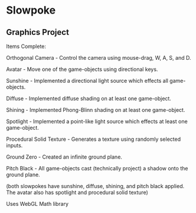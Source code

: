 # Slowpoke
## Graphics Project

Items Complete:

Orthogonal Camera - Control the camera using mouse-drag, W, A, S, and D.

Avatar - Move one of the game-objects using directional keys.

Sunshine - Implemented a directional light source which effects all game-objects.

Diffuse - Implemented diffuse shading on at least one game-object.

Shining - Implemented Phong-Blinn shading on at least one game-object.

Spotlight - Implemented a point-like light source which effects at least one game-object.

Procedural Solid Texture - Generates a texture using randomly selected inputs.

Ground Zero - Created an infinite ground plane.

Pitch Black - All game-objects cast (technically project) a shadow onto the ground plane.

(both slowpokes have sunshine, diffuse, shining, and pitch black applied.  The avatar also has spotlight and procedural solid texture)

Uses WebGL Math library
